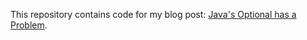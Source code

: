 This repository contains code for my blog
post: [Java's Optional has a Problem](kristofferopsahl.com/the-issue-with-javas-optional/).
